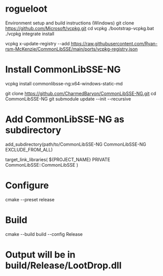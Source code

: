 # rogueloot

Environment setup and build instructions (Windows)
git clone https://github.com/Microsoft/vcpkg.git
cd vcpkg
./bootstrap-vcpkg.bat
./vcpkg integrate install

vcpkg x-update-registry --add https://raw.githubusercontent.com/Ryan-rsm-McKenzie/CommonLibSSE/main/ports/vcpkg-registry.json

# Install CommonLibSSE-NG
vcpkg install commonlibsse-ng:x64-windows-static-md

git clone https://github.com/CharmedBaryon/CommonLibSSE-NG.git
cd CommonLibSSE-NG
git submodule update --init --recursive

# Add CommonLibSSE-NG as subdirectory
add_subdirectory(path/to/CommonLibSSE-NG CommonLibSSE-NG EXCLUDE_FROM_ALL)

target_link_libraries(
    ${PROJECT_NAME}
    PRIVATE
        CommonLibSSE::CommonLibSSE
)

# Configure
cmake --preset release

# Build
cmake --build build --config Release

# Output will be in build/Release/LootDrop.dll